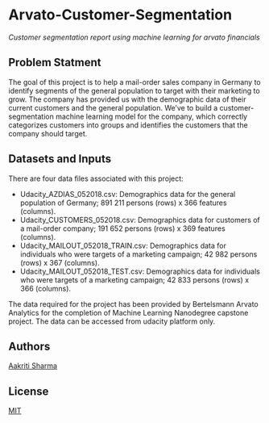 # Arvato-Customer-Segmentation
_Customer segmentation report using machine learning for arvato financials_

## Problem Statment
The goal of this project is to help a mail-order sales company in Germany to identify segments of the general population to target with their marketing to grow. The company has provided us with the demographic data of their current customers and the general population. We’ve to build a customer-segmentation machine learning model for the company, which correctly categorizes customers into groups and identifies the customers that the company should target.

## Datasets and Inputs

There are four data files associated with this project:
- Udacity_AZDIAS_052018.csv: Demographics data for the general population of
Germany; 891 211 persons (rows) x 366 features (columns).
- Udacity_CUSTOMERS_052018.csv: Demographics data for customers of a mail-order
company; 191 652 persons (rows) x 369 features (columns).
- Udacity_MAILOUT_052018_TRAIN.csv: Demographics data for individuals who were
targets of a marketing campaign; 42 982 persons (rows) x 367 (columns).
- Udacity_MAILOUT_052018_TEST.csv: Demographics data for individuals who were
targets of a marketing campaign; 42 833 persons (rows) x 366 (columns).

The data required for the project has been provided by Bertelsmann Arvato Analytics for the completion of Machine Learning Nanodegree capstone project. The data can be accessed from udacity platform only.

## Authors
[Aakriti Sharma](https://github.com/itirkaa)

## License
[MIT](https://choosealicense.com/licenses/mit/)
